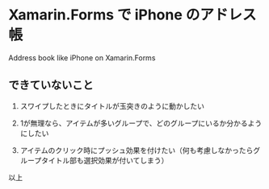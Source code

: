 # Xamarin.Forms で iPhone のアドレス帳
Address book like iPhone on Xamarin.Forms


## できていないこと

1. スワイプしたときにタイトルが玉突きのように動かしたい

2. 1が無理なら、アイテムが多いグループで、どのグループにいるか分かるようにしたい

3. アイテムのクリック時にプッシュ効果を付けたい（何も考慮しなかったらグループタイトル部も選択効果が付いてしまう）

以上

